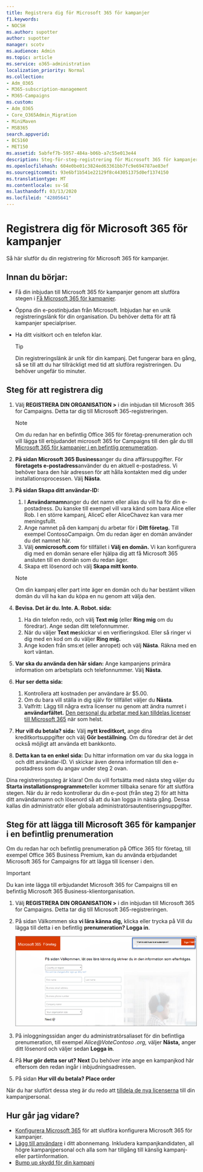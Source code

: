 ```yaml
---
title: Registrera dig för Microsoft 365 för kampanjer
f1.keywords:
- NOCSH
ms.author: supotter
author: supotter
manager: scotv
ms.audience: Admin
ms.topic: article
ms.service: o365-administration
localization_priority: Normal
ms.collection:
- Adm_O365
- M365-subscription-management
- M365-Campaigns
ms.custom:
- Adm_O365
- Core_O365Admin_Migration
- MiniMaven
- MSB365
search.appverid:
- BCS160
- MET150
ms.assetid: 5abfef7b-5957-484a-b06b-a7c55e013e44
description: Steg-för-steg-registrering för Microsoft 365 för kampanjer. Skydda din kampanj från cybersäkerhetshot mot e-post, data och kommunikation.
ms.openlocfilehash: 604e0be01c3824ed63361bb7fc9e694787ae83ef
ms.sourcegitcommit: 93e6bf1b541e22129f8c443051375d0ef1374150
ms.translationtype: MT
ms.contentlocale: sv-SE
ms.lasthandoff: 03/13/2020
ms.locfileid: "42805641"
---
```

# <a name="sign-up-for-microsoft-365-for-campaigns"></a>Registrera dig för Microsoft 365 för kampanjer 

Så här slutför du din registrering för Microsoft 365 för kampanjer.

## <a name="before-you-start"></a>Innan du börjar: 
- Få din inbjudan till Microsoft 365 för kampanjer genom att slutföra stegen i [Få Microsoft 365 för kampanjer](get-microsoft-365-campaigns.md#get-microsoft-365-for-campaigns). 
- Öppna din e-postinbjudan från Microsoft. Inbjudan har en unik registreringslänk för din organisation. Du behöver detta för att få kampanjer specialpriser.
- Ha ditt visitkort och en telefon klar. 

    > [!TIP]
    > Din registreringslänk är unik för din kampanj. Det fungerar bara en gång, så se till att du har tillräckligt med tid att slutföra registreringen. Du behöver ungefär tio minuter. 

## <a name="steps-to-sign-up"></a>Steg för att registrera dig

1. Välj **REGISTRERA DIN ORGANISATION >** i din inbjudan till Microsoft 365 for Campaigns. Detta tar dig till Microsoft 365-registreringen.
    > [!NOTE]
    > Om du redan har en befintlig Office 365 för företag-prenumeration och vill lägga till erbjudandet microsoft 365 for Campaigns till den går du till [Microsoft 365 för kampanjer i en befintlig prenumeration](#steps-to-add-microsoft-365-for-campaigns-to-an-existing-subscription).
1. **På sidan Microsoft 365 Business**anger du dina affärsuppgifter. För **företagets e-postadress**använder du en aktuell e-postadress. Vi behöver bara den här adressen för att hålla kontakten med dig under installationsprocessen. Välj **Nästa**.
1. **På sidan Skapa ditt användar-ID:**
    1. I **Användarnamn**anger du det namn eller alias du vill ha för din e-postadress. Du kanske till exempel vill vara känd som bara Alice eller Rob. I en större kampanj, AliceC eller AliceChavez kan vara mer meningsfullt.
    2. Ange namnet på den kampanj du arbetar för i **Ditt företag.** Till exempel ContosoCampaign. Om du redan äger en domän använder du det namnet här. 
    3. Välj **onmicrosoft.com** för tillfället i **Välj en domän.** Vi kan konfigurera dig med en domän senare eller hjälpa dig att få Microsoft 365 ansluten till en domän som du redan äger.
    4. Skapa ett lösenord och välj **Skapa mitt konto**. 
    > [!NOTE]
    > Om din kampanj eller part inte äger en domän och du har bestämt vilken domän du vill ha kan du köpa en nu genom att välja den.

4. **Bevisa. Det är du. Inte. A. Robot. sida:**
    1. Ha din telefon redo, och välj **Text mig** (eller **Ring mig** om du föredrar). Ange sedan ditt telefonnummer. 
    2. När du väljer **Text me**skickar vi en verifieringskod. Eller så ringer vi dig med en kod om du väljer **Ring mig.**
    3. Ange koden från sms:et (eller anropet) och välj **Nästa**. Räkna med en kort väntan. 
5. **Var ska du använda den här sidan:** Ange kampanjens primära information om arbetsplats och telefonnummer. Välj **Nästa**.
6. **Hur ser detta sida:**
    1. Kontrollera att kostnaden per användare är $5.00. 
    2. Om du bara vill ställa in dig själv för tillfället väljer du **Nästa**. 
    3. Valfritt: Lägg till några extra licenser nu genom att ändra numret i **användarfältet.** [Den personal du arbetar med kan tilldelas licenser till Microsoft 365](../business/add-users-m365b.md?toc=/microsoft-365/campaigns/toc.json) när som helst.
7. **Hur vill du betala? sida:** Välj **nytt kreditkort,** ange dina kreditkortsuppgifter och välj **Gör beställning**. Om du föredrar det är det också möjligt att använda ett bankkonto.
8. **Detta kan ta en enkel sida:** Du hittar information om var du ska logga in och ditt användar-ID. Vi skickar även denna information till den e-postadress som du angav under steg 2 ovan.

Dina registreringssteg är klara! Om du vill fortsätta med nästa steg väljer du **Starta installationsprogrammet**eller kommer tillbaka senare för att slutföra stegen. När du är redo kontrollerar du din e-post (från steg 2) för att hitta ditt användarnamn och lösenord så att du kan logga in nästa gång. Dessa kallas din administratör eller globala administratörsautentiseringsuppgifter.

## <a name="steps-to-add-microsoft-365-for-campaigns-to-an-existing-subscription"></a>Steg för att lägga till Microsoft 365 för kampanjer i en befintlig prenumeration

Om du redan har och befintlig prenumeration på Office 365 för företag, till exempel Office 365 Business Premium, kan du använda erbjudandet Microsoft 365 for Campaigns för att lägga till licenser i den.
> [!IMPORTANT]
> Du kan inte lägga till erbjudandet Microsoft 365 for Campaigns till en befintlig Microsoft 365 Business-klientorganisation.

1. Välj **REGISTRERA DIN ORGANISATION >** i din inbjudan till Microsoft 365 for Campaigns. Detta tar dig till Microsoft 365-registreringen.
2. På sidan Välkommen ska **vi lära känna dig,** klicka eller trycka på Vill du lägga till detta i en befintlig **prenumeration? Logga in**.
    
    ![Välj Logga in i det övre högra hörnet.](../media/addtoexisting.png)
3. På inloggningssidan anger du administratörsaliaset för din befintliga prenumeration, till exempel *<span></span>Alice@VoteContoso .org,* väljer **Nästa,** anger ditt lösenord och väljer sedan **Logga in**.
4. På **Hur gör detta ser ut?** **Next** Du behöver inte ange en kampanjkod här eftersom den redan ingår i inbjudningsadressen.
5. På sidan **Hur vill du betala?** **Place order**

När du har slutfört dessa steg är du redo att [tilldela de nya licenserna](../admin/manage/assign-licenses-to-users.md) till din kampanjpersonal.


## <a name="whats-next"></a>Hur går jag vidare?
- [Konfigurera Microsoft 365](../business/set-up.md?toc=/microsoft-365/campaigns/toc.json) för att slutföra konfigurera Microsoft 365 för kampanjer. 
- [Lägg till användare](../business/add-users-m365b.md?toc=/microsoft-365/campaigns/toc.json) i ditt abonnemang. Inkludera kampanjkandidaten, all högre kampanjpersonal och alla som har tillgång till känslig kampanj- eller partiinformation.
- [Bump up skydd för din kampanj](m365-campaigns-security-overview.md)